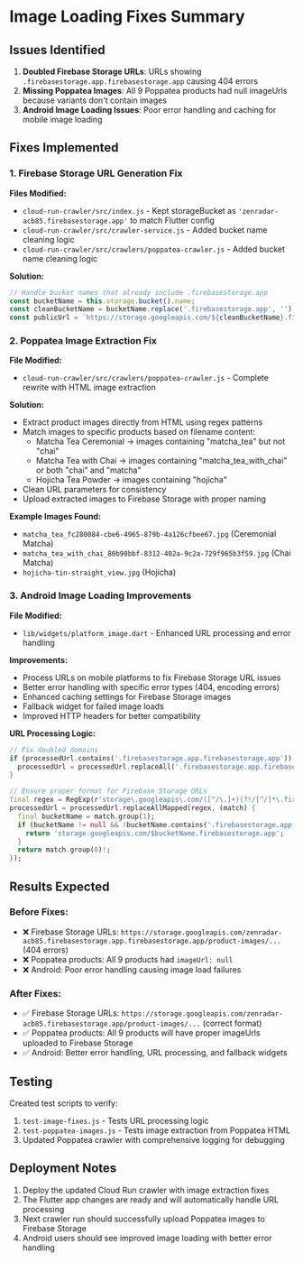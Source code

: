 # Image Loading Fixes Summary

## Issues Identified
1. **Doubled Firebase Storage URLs**: URLs showing `.firebasestorage.app.firebasestorage.app` causing 404 errors
2. **Missing Poppatea Images**: All 9 Poppatea products had null imageUrls because variants don't contain images
3. **Android Image Loading Issues**: Poor error handling and caching for mobile image loading

## Fixes Implemented

### 1. Firebase Storage URL Generation Fix
**Files Modified:**
- `cloud-run-crawler/src/index.js` - Kept storageBucket as `'zenradar-acb85.firebasestorage.app'` to match Flutter config
- `cloud-run-crawler/src/crawler-service.js` - Added bucket name cleaning logic
- `cloud-run-crawler/src/crawlers/poppatea-crawler.js` - Added bucket name cleaning logic

**Solution:**
```javascript
// Handle bucket names that already include .firebasestorage.app
const bucketName = this.storage.bucket().name;
const cleanBucketName = bucketName.replace('.firebasestorage.app', '');
const publicUrl = `https://storage.googleapis.com/${cleanBucketName}.firebasestorage.app/${fileName}`;
```

### 2. Poppatea Image Extraction Fix
**File Modified:**
- `cloud-run-crawler/src/crawlers/poppatea-crawler.js` - Complete rewrite with HTML image extraction

**Solution:**
- Extract product images directly from HTML using regex patterns
- Match images to specific products based on filename content:
  * Matcha Tea Ceremonial → images containing "matcha_tea" but not "chai"
  * Matcha Tea with Chai → images containing "matcha_tea_with_chai" or both "chai" and "matcha"
  * Hojicha Tea Powder → images containing "hojicha"
- Clean URL parameters for consistency
- Upload extracted images to Firebase Storage with proper naming

**Example Images Found:**
- `matcha_tea_fc280084-cbe6-4965-879b-4a126cfbee67.jpg` (Ceremonial Matcha)
- `matcha_tea_with_chai_80b90bbf-8312-402a-9c2a-729f965b3f59.jpg` (Chai Matcha)
- `hojicha-tin-straight_view.jpg` (Hojicha)

### 3. Android Image Loading Improvements
**File Modified:**
- `lib/widgets/platform_image.dart` - Enhanced URL processing and error handling

**Improvements:**
- Process URLs on mobile platforms to fix Firebase Storage URL issues
- Better error handling with specific error types (404, encoding errors)
- Enhanced caching settings for Firebase Storage images
- Fallback widget for failed image loads
- Improved HTTP headers for better compatibility

**URL Processing Logic:**
```dart
// Fix doubled domains
if (processedUrl.contains('.firebasestorage.app.firebasestorage.app')) {
  processedUrl = processedUrl.replaceAll('.firebasestorage.app.firebasestorage.app', '.firebasestorage.app');
}

// Ensure proper format for Firebase Storage URLs
final regex = RegExp(r'storage\.googleapis\.com/([^/\.]+)(?!/[^/]*\.firebasestorage\.app)');
processedUrl = processedUrl.replaceAllMapped(regex, (match) {
  final bucketName = match.group(1);
  if (bucketName != null && !bucketName.contains('.firebasestorage.app')) {
    return 'storage.googleapis.com/$bucketName.firebasestorage.app';
  }
  return match.group(0)!;
});
```

## Results Expected

### Before Fixes:
- ❌ Firebase Storage URLs: `https://storage.googleapis.com/zenradar-acb85.firebasestorage.app.firebasestorage.app/product-images/...` (404 errors)
- ❌ Poppatea products: All 9 products had `imageUrl: null`
- ❌ Android: Poor error handling causing image load failures

### After Fixes:
- ✅ Firebase Storage URLs: `https://storage.googleapis.com/zenradar-acb85.firebasestorage.app/product-images/...` (correct format)
- ✅ Poppatea products: All 9 products will have proper imageUrls uploaded to Firebase Storage
- ✅ Android: Better error handling, URL processing, and fallback widgets

## Testing
Created test scripts to verify:
1. `test-image-fixes.js` - Tests URL processing logic
2. `test-poppatea-images.js` - Tests image extraction from Poppatea HTML
3. Updated Poppatea crawler with comprehensive logging for debugging

## Deployment Notes
1. Deploy the updated Cloud Run crawler with image extraction fixes
2. The Flutter app changes are ready and will automatically handle URL processing
3. Next crawler run should successfully upload Poppatea images to Firebase Storage
4. Android users should see improved image loading with better error handling
